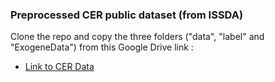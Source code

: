 ### Preprocessed CER public dataset (from ISSDA)
Clone the repo and copy the three folders ("data", "label" and "ExogeneData") from this Google Drive link :
<ul>
  <li><a href="https://drive.google.com/drive/folders/1oaskXOoErac9S-xVsqZRCh71jusHwn8L?usp=share_link">Link to CER Data</a></li>
</ul>
